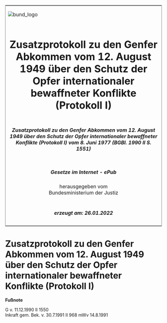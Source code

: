 <span id="DECKBLATT.html"></span>

<table border="0" frame="border" width="100%">

<tr valign="top">

<td align="left">

![bund\_logo](BfJ_2021_Web_de_de.gif)

</td>

<td align="right">

 

</td>

</tr>

<tr align="center" valign="middle">

<td colspan="2">

# Zusatzprotokoll zu den Genfer Abkommen vom 12. August 1949 über den Schutz der Opfer internationaler bewaffneter Konflikte (Protokoll I)

</td>

</tr>

<tr align="center" valign="middle">

<td colspan="2">

##### Zusatzprotokoll zu den Genfer Abkommen vom 12. August 1949 über den Schutz der Opfer internationaler bewaffneter Konflikte (Protokoll I) vom 8. Juni 1977 (BGBl. 1990 II S. 1551)

</td>

</tr>

<tr align="center" valign="middle">

<td colspan="2">

  
  

##### Gesetze im Internet - ePub  
  
herausgegeben vom  
Bundesministerium der Justiz

</td>

</tr>

<tr align="center" valign="bottom">

<td colspan="2">

  
  

##### erzeugt am: 26.01.2022

</td>

</tr>

</table>

<span id="BJNR215510990.html"></span>

# Zusatzprotokoll zu den Genfer Abkommen vom 12. August 1949 über den Schutz der Opfer internationaler bewaffneter Konflikte (Protokoll I)

<div>

  
**Fußnote**

<div class="jnhtml">

<div>

<div class="jurAbsatz">

G v. 11.12.1990 II 1550  
Inkraft gem. Bek. v. 30.7.1991 II 968 mWv 14.8.1991

</div>

</div>

</div>

</div>
